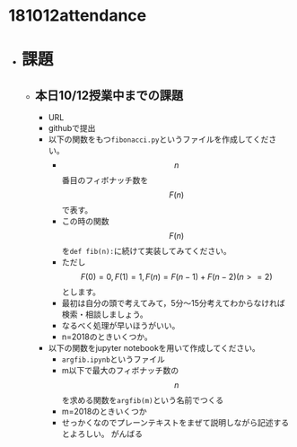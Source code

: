 ﻿# 181012attendance
* # 課題
    * ## 本日10/12授業中までの課題
        * URL
        * githubで提出
        * 以下の関数をもつ`fibonacci.py`というファイルを作成してください。
            * $$n$$番目のフィボナッチ数を$$F(n)$$で表す。
            * この時の関数$$F(n)$$を`def fib(n):`に続けて実装してみてください。
            * ただし$$F(0) = 0, F(1) = 1, F(n) = F(n-1) + F(n-2) (n >= 2)$$とします。
            * 最初は自分の頭で考えてみて，5分～15分考えてわからなければ検索・相談しましょう。
            * なるべく処理が早いほうがいい。
            * n=2018のときいくつか。
        * 以下の関数をjupyter notebookを用いて作成してください。
            * `argfib.ipynb`というファイル
            * m以下で最大のフィボナッチ数の$$n$$を求める関数を`argfib(m)`という名前でつくる
            * m=2018のときいくつか
            * せっかくなのでプレーンテキストをまぜて説明しながら記述するとよろしい。
がんばる